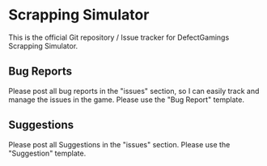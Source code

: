 
# Scrapping Simulator

This is the official Git repository / Issue tracker for DefectGamings Scrapping Simulator.

## Bug Reports

Please post all bug reports in the "issues" section, so I can easily track and manage the issues in the game. Please use the "Bug Report" template.

## Suggestions

Please post all Suggestions in the "issues" section. Please use the "Suggestion" template.

